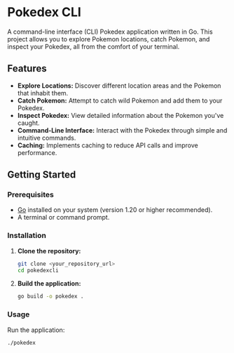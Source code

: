 
# Pokedex CLI

A command-line interface (CLI) Pokedex application written in Go. This project allows you to explore Pokemon locations, catch Pokemon, and inspect your Pokedex, all from the comfort of your terminal.

## Features

*   **Explore Locations:** Discover different location areas and the Pokemon that inhabit them.
*   **Catch Pokemon:** Attempt to catch wild Pokemon and add them to your Pokedex.
*   **Inspect Pokedex:** View detailed information about the Pokemon you've caught.
*   **Command-Line Interface:** Interact with the Pokedex through simple and intuitive commands.
*   **Caching:** Implements caching to reduce API calls and improve performance.

## Getting Started

### Prerequisites

*   [Go](https://go.dev/dl/) installed on your system (version 1.20 or higher recommended).
*   A terminal or command prompt.

### Installation

1.  **Clone the repository:**

    ```bash
    git clone <your_repository_url>
    cd pokedexcli
    ```

2.  **Build the application:**

    ```bash
    go build -o pokedex .
    ```

### Usage

Run the application:

```bash
./pokedex
